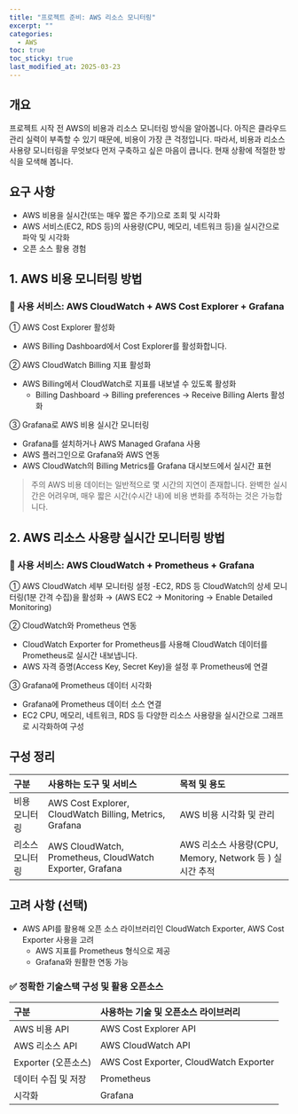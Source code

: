 ```yaml
---
title: "프로젝트 준비: AWS 리소스 모니터링"
excerpt: ""
categories:
  - AWS
toc: true
toc_sticky: true
last_modified_at: 2025-03-23
---
```


## 개요

프로젝트 시작 전 AWS의 비용과 리소스 모니터링 방식을 알아봅니다. 
아직은 클라우드 관리 실력이 부족할 수 있기 때문에, 비용이 가장 큰 걱정입니다. 
따라서, 비용과 리소스 사용량 모니터링을 무엇보다 먼저 구축하고 싶은 마음이 큽니다. 
현재 상황에 적절한 방식을 모색해 봅니다. 

## 요구 사항

- AWS 비용을 실시간(또는 매우 짧은 주기)으로 조회 및 시각화
- AWS 서비스(EC2, RDS 등)의 사용량(CPU, 메모리, 네트워크 등)을 실시간으로 파악 및 시각화
- 오픈 소스 활용 경험

## 1. AWS 비용 모니터링 방법
### 📌 사용 서비스: AWS CloudWatch + AWS Cost Explorer + Grafana

① AWS Cost Explorer 활성화
- AWS Billing Dashboard에서 Cost Explorer를 활성화합니다.

② AWS CloudWatch Billing 지표 활성화
- AWS Billing에서 CloudWatch로 지표를 내보낼 수 있도록 활성화
  - Billing Dashboard → Billing preferences → Receive Billing Alerts 활성화

③ Grafana로 AWS 비용 실시간 모니터링
- Grafana를 설치하거나 AWS Managed Grafana 사용
- AWS 플러그인으로 Grafana와 AWS 연동
- AWS CloudWatch의 Billing Metrics를 Grafana 대시보드에서 실시간 표현

> 주의
> AWS 비용 데이터는 일반적으로 몇 시간의 지연이 존재합니다.
> 완벽한 실시간은 어려우며, 매우 짧은 시간(수시간 내)에 비용 변화를 추적하는 것은 가능합니다.

## 2. AWS 리소스 사용량 실시간 모니터링 방법
### 📌 사용 서비스: AWS CloudWatch + Prometheus + Grafana

① AWS CloudWatch 세부 모니터링 설정
-EC2, RDS 등 CloudWatch의 상세 모니터링(1분 간격 수집)을 활성화
  → (AWS EC2 → Monitoring → Enable Detailed Monitoring)

② CloudWatch와 Prometheus 연동
- CloudWatch Exporter for Prometheus를 사용해 CloudWatch 데이터를 Prometheus로 실시간 내보냅니다.
- AWS 자격 증명(Access Key, Secret Key)을 설정 후 Prometheus에 연결

③ Grafana에 Prometheus 데이터 시각화
- Grafana에 Prometheus 데이터 소스 연결
- EC2 CPU, 메모리, 네트워크, RDS 등 다양한 리소스 사용량을 실시간으로 그래프로 시각화하여 구성

## 구성 정리

| 구분       | 사용하는 도구 및 서비스                                            | 목적 및 용도                                     |
|:---------|:---------------------------------------------------------|:--------------------------------------------|
| 비용 모니터링  | AWS Cost Explorer, CloudWatch Billing, Metrics, Grafana  | AWS 비용 시각화 및 관리                             | 
| 리소스 모니터링 | AWS CloudWatch, Prometheus, CloudWatch Exporter, Grafana | AWS 리소스 사용량(CPU, Memory, Network 등 ) 실시간 추적 |

## 고려 사항 (선택)

- AWS API를 활용해 오픈 소스 라이브러리인 CloudWatch Exporter, AWS Cost Exporter 사용을 고려
  - AWS 지표를 Prometheus 형식으로 제공
  - Grafana와 원활한 연동 가능

### ✅ 정확한 기술스택 구성 및 활용 오픈소스
| 구분	             | 사용하는 기술 및 오픈소스 라이브러리                    |
|:----------------|:----------------------------------------|
| AWS 비용 API      | 	AWS Cost Explorer API                  |
| AWS 리소스 API     | 	AWS CloudWatch API                     |
| Exporter (오픈소스) | 	AWS Cost Exporter, CloudWatch Exporter |
| 데이터 수집 및 저장     | 	Prometheus                             |
| 시각화	            | Grafana                                 |